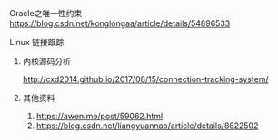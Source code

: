 Oracle之唯一性约束
    https://blog.csdn.net/konglongaa/article/details/54896533

Linux 链接跟踪

1. 内核源码分析

   <http://cxd2014.github.io/2017/08/15/connection-tracking-system/>

2. 其他资料

   1. <https://awen.me/post/59062.html>
   2. <https://blog.csdn.net/liangyuannao/article/details/8622502>
